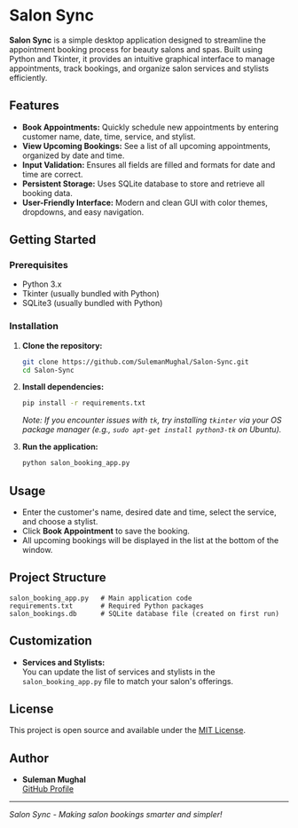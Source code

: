 # Salon Sync

**Salon Sync** is a simple desktop application designed to streamline the appointment booking process for beauty salons and spas. Built using Python and Tkinter, it provides an intuitive graphical interface to manage appointments, track bookings, and organize salon services and stylists efficiently.

## Features

- **Book Appointments:** Quickly schedule new appointments by entering customer name, date, time, service, and stylist.
- **View Upcoming Bookings:** See a list of all upcoming appointments, organized by date and time.
- **Input Validation:** Ensures all fields are filled and formats for date and time are correct.
- **Persistent Storage:** Uses SQLite database to store and retrieve all booking data.
- **User-Friendly Interface:** Modern and clean GUI with color themes, dropdowns, and easy navigation.

## Getting Started

### Prerequisites

- Python 3.x
- Tkinter (usually bundled with Python)
- SQLite3 (usually bundled with Python)

### Installation

1. **Clone the repository:**
   ```bash
   git clone https://github.com/SulemanMughal/Salon-Sync.git
   cd Salon-Sync
   ```

2. **Install dependencies:**
   ```bash
   pip install -r requirements.txt
   ```
   *Note: If you encounter issues with `tk`, try installing `tkinter` via your OS package manager (e.g., `sudo apt-get install python3-tk` on Ubuntu).*

3. **Run the application:**
   ```bash
   python salon_booking_app.py
   ```

## Usage

- Enter the customer's name, desired date and time, select the service, and choose a stylist.
- Click **Book Appointment** to save the booking.
- All upcoming bookings will be displayed in the list at the bottom of the window.

## Project Structure

```
salon_booking_app.py   # Main application code
requirements.txt       # Required Python packages
salon_bookings.db      # SQLite database file (created on first run)
```

## Customization

- **Services and Stylists:**  
  You can update the list of services and stylists in the `salon_booking_app.py` file to match your salon's offerings.

## License

This project is open source and available under the [MIT License](LICENSE).

## Author

- **Suleman Mughal**  
  [GitHub Profile](https://github.com/SulemanMughal)

---

*Salon Sync - Making salon bookings smarter and simpler!*
